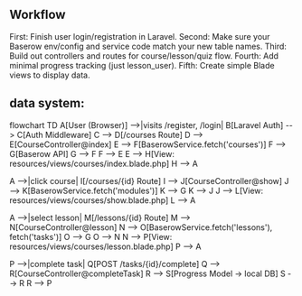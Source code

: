 ## Workflow
First: Finish user login/registration in Laravel.
Second: Make sure your Baserow env/config and service code match your new table names.
Third: Build out controllers and routes for course/lesson/quiz flow.
Fourth: Add minimal progress tracking (just lesson_user).
Fifth: Create simple Blade views to display data.

## data system:
flowchart TD
  A[User (Browser)] -->|visits /register, /login| B[Laravel Auth] --> C[Auth Middleware]
  C --> D[/courses Route]
  D --> E[CourseController@index]
  E --> F[BaserowService.fetch('courses')]
  F --> G[Baserow API]
  G --> F
  F --> E
  E --> H[View: resources/views/courses/index.blade.php]
  H --> A

  A -->|click course| I[/courses/{id} Route]
  I --> J[CourseController@show]
  J --> K[BaserowService.fetch('modules')]
  K --> G
  K --> J
  J --> L[View: resources/views/courses/show.blade.php]
  L --> A

  A -->|select lesson| M[/lessons/{id} Route]
  M --> N[CourseController@lesson]
  N --> O[BaserowService.fetch('lessons'), fetch('tasks')]
  O --> G
  O --> N
  N --> P[View: resources/views/courses/lesson.blade.php]
  P --> A

  P -->|complete task| Q[POST /tasks/{id}/complete]
  Q --> R[CourseController@completeTask]
  R --> S[Progress Model -> local DB]
  S --> R
  R --> P